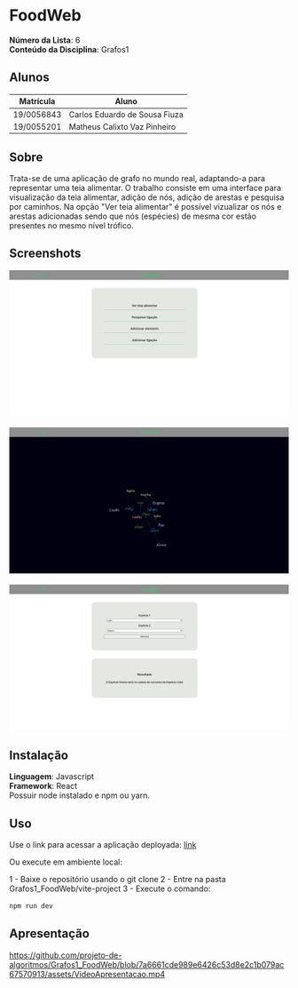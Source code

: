 # FoodWeb

**Número da Lista**: 6<br>
**Conteúdo da Disciplina**: Grafos1<br>

## Alunos
|Matrícula | Aluno |
| -- | -- |
| 19/0056843  |  Carlos Eduardo de Sousa Fiuza |
| 19/0055201  |  Matheus Calixto Vaz Pinheiro |

## Sobre 
Trata-se de uma aplicação de grafo no mundo real, adaptando-a para representar uma teia alimentar. O trabalho consiste em uma interface para visualização da teia alimentar, adição de nós, adição de arestas e pesquisa por caminhos. Na opção "Ver teia alimentar" é possível vizualizar os nós e arestas adicionadas sendo que nós (espécies) de mesma cor estão presentes no mesmo nível trófico.

## Screenshots
<div align="center">
    <img src="./assets/capt1.png"></img>
</div>
<br/>
<div align="center">
    <img src="./assets/capt2.png"></img>
</div>
<br/>
<div align="center">
    <img src="./assets/capt3.png"></img>
</div>


## Instalação 
**Linguagem**: Javascript<br>
**Framework**: React<br>
Possuir node instalado e npm ou yarn.

## Uso
Use o link para acessar a aplicação deployada: [link](https://grafos1-food-web.vercel.app/)

Ou execute em ambiente local:

1 - Baixe o repositório usando o git clone
2 - Entre na pasta Grafos1_FoodWeb/vite-project
3 - Execute o comando:
```bash
npm run dev
```
## Apresentação
https://github.com/projeto-de-algoritmos/Grafos1_FoodWeb/blob/7a6661cde989e6426c53d8e2c1b079ac67570913/assets/VideoApresentacao.mp4
